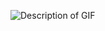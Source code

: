![Description of GIF](https://github.com/ImmutableSpirit/MarketApp/blob/main/src/assets/marketApp-login.gif?raw=true)